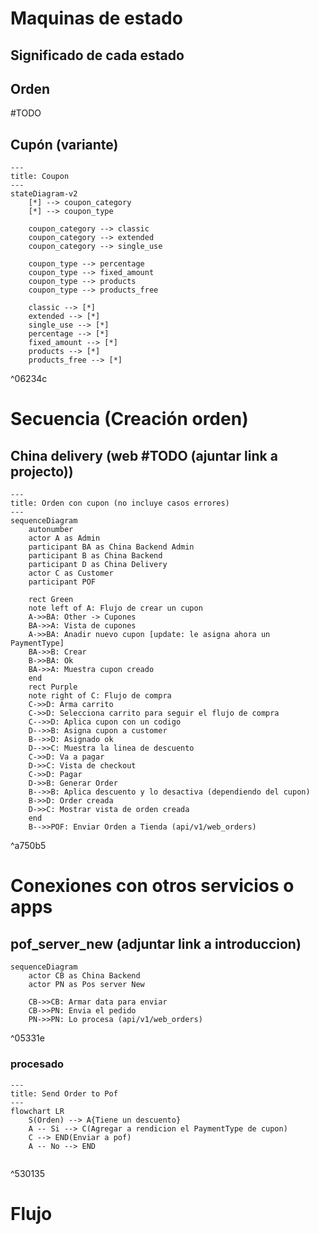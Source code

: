 
# Maquinas de estado

## Significado de cada estado


## Orden
#TODO

## Cupón (variante)
```mermaid
---
title: Coupon
---
stateDiagram-v2
    [*] --> coupon_category
    [*] --> coupon_type

    coupon_category --> classic
    coupon_category --> extended
    coupon_category --> single_use

    coupon_type --> percentage
    coupon_type --> fixed_amount
    coupon_type --> products
    coupon_type --> products_free

    classic --> [*]
    extended --> [*]
    single_use --> [*]
    percentage --> [*]
    fixed_amount --> [*]
    products --> [*]
    products_free --> [*]
```

^06234c


# Secuencia (Creación orden)

## China delivery (web #TODO (ajuntar link a projecto))

```mermaid
---
title: Orden con cupon (no incluye casos errores)
---
sequenceDiagram
    autonumber
    actor A as Admin
    participant BA as China Backend Admin
    participant B as China Backend
    participant D as China Delivery
    actor C as Customer
    participant POF

    rect Green
    note left of A: Flujo de crear un cupon
    A->>BA: Other -> Cupones 
    BA->>A: Vista de cupones
    A->>BA: Anadir nuevo cupon [update: le asigna ahora un PaymentType]
    BA->>B: Crear
    B->>BA: Ok
    BA->>A: Muestra cupon creado
    end
    rect Purple
    note right of C: Flujo de compra
    C->>D: Arma carrito
    C->>D: Selecciona carrito para seguir el flujo de compra
    C-->>D: Aplica cupon con un codigo
    D-->>B: Asigna cupon a customer
    B-->>D: Asignado ok
    D-->>C: Muestra la linea de descuento
    C->>D: Va a pagar
    D->>C: Vista de checkout
    C->>D: Pagar
    D->>B: Generar Order
    B-->>B: Aplica descuento y lo desactiva (dependiendo del cupon)
    B->>D: Order creada
    D->>C: Mostrar vista de orden creada
    end
    B-->>POF: Enviar Orden a Tienda (api/v1/web_orders)
```
^a750b5


# Conexiones con otros servicios o apps

## pof_server_new (adjuntar link a introduccion)

```mermaid
sequenceDiagram
    actor CB as China Backend
    actor PN as Pos server New

	CB->>CB: Armar data para enviar
	CB->>PN: Envia el pedido
	PN->>PN: Lo procesa (api/v1/web_orders)
```

^05331e

### procesado

```mermaid
---
title: Send Order to Pof
---
flowchart LR
	S(Orden) --> A{Tiene un descuento}
	A -- Si --> C(Agregar a rendicion el PaymentType de cupon)
	C --> END(Enviar a pof)
	A -- No --> END
    
```

^530135



# Flujo
